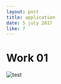 ```yaml
---
layout: post
title: application
date: 5 july 2017
like: 7
---
```

# Work 01
![test]({{site.baseurl}}/assets/img/1.jpg "test")